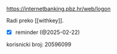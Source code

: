   https://internetbanking.pbz.hr/web/logon

Radi preko [[withkey]].

- [x] reminder (@2025-02-22)

korisnicki broj: 20596099
